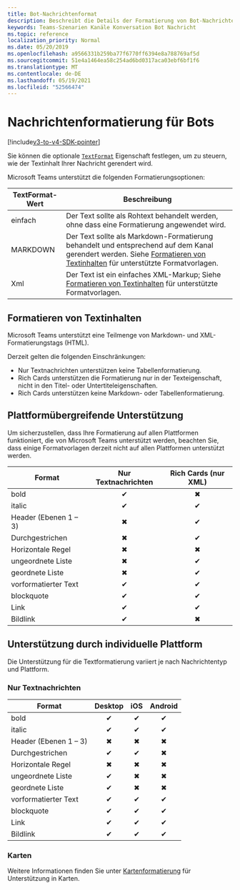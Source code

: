 ```yaml
---
title: Bot-Nachrichtenformat
description: Beschreibt die Details der Formatierung von Bot-Nachrichten
keywords: Teams-Szenarien Kanäle Konversation Bot Nachricht
ms.topic: reference
localization_priority: Normal
ms.date: 05/20/2019
ms.openlocfilehash: a9566331b259ba77f6770ff6394e8a788769af5d
ms.sourcegitcommit: 51e4a1464ea58c254ad6bd0317aca03ebf6bf1f6
ms.translationtype: MT
ms.contentlocale: de-DE
ms.lasthandoff: 05/19/2021
ms.locfileid: "52566474"
---
```

# <a name="message-formatting-for-bots"></a>Nachrichtenformatierung für Bots

[!include[v3-to-v4-SDK-pointer](~/includes/v3-to-v4-pointer-bots.md)]

Sie können die optionale [`TextFormat`](/bot-framework/dotnet/bot-builder-dotnet-create-messages#customizing-a-message) Eigenschaft festlegen, um zu steuern, wie der Textinhalt Ihrer Nachricht gerendert wird.

Microsoft Teams unterstützt die folgenden Formatierungsoptionen:

| TextFormat-Wert | Beschreibung |
| --- | --- |
| einfach | Der Text sollte als Rohtext behandelt werden, ohne dass eine Formatierung angewendet wird. |
| MARKDOWN | Der Text sollte als Markdown-Formatierung behandelt und entsprechend auf dem Kanal gerendert werden. Siehe [Formatieren von Textinhalten](#formatting-text-content) für unterstützte Formatvorlagen. |
| Xml | Der Text ist ein einfaches XML-Markup; Siehe [Formatieren von Textinhalten](#formatting-text-content) für unterstützte Formatvorlagen. |

## <a name="formatting-text-content"></a>Formatieren von Textinhalten

Microsoft Teams unterstützt eine Teilmenge von Markdown- und XML-Formatierungstags (HTML).

Derzeit gelten die folgenden Einschränkungen:

* Nur Textnachrichten unterstützen keine Tabellenformatierung.
* Rich Cards unterstützen die Formatierung nur in der Texteigenschaft, nicht in den Titel- oder Untertiteleigenschaften.
* Rich Cards unterstützen keine Markdown- oder Tabellenformatierung.

## <a name="cross-platform-support"></a>Plattformübergreifende Unterstützung

Um sicherzustellen, dass Ihre Formatierung auf allen Plattformen funktioniert, die von Microsoft Teams unterstützt werden, beachten Sie, dass einige Formatvorlagen derzeit nicht auf allen Plattformen unterstützt werden.

| Format                     | Nur Textnachrichten | Rich Cards (nur XML) |
| ---                       | :---: | :---: |
| bold                      | ✔ | ✖ |
| italic                    | ✔ | ✔ |
| Header (Ebenen 1 &ndash; 3) | ✖ | ✔ |
| Durchgestrichen             | ✖ | ✔ |
| Horizontale Regel           | ✖ | ✖ |
| ungeordnete Liste            | ✖ | ✔ |
| geordnete Liste              | ✖ | ✔ |
| vorformatierter Text         | ✔ | ✔ |
| blockquote                | ✔ | ✔ |
| Link                 | ✔ | ✔ |
| Bildlink                | ✔ | ✖ |

## <a name="support-by-individual-platform"></a>Unterstützung durch individuelle Plattform

Die Unterstützung für die Textformatierung variiert je nach Nachrichtentyp und Plattform.

### <a name="text-only-messages"></a>Nur Textnachrichten

| Format                     | Desktop | iOS | Android |
| ---                       | :---: | :---: | :---: |
| bold                      | ✔ | ✔ | ✔ |
| italic                    | ✔ | ✔ | ✔ |
| Header (Ebenen 1 &ndash; 3) | ✖ | ✖ | ✖ |
| Durchgestrichen             | ✔ | ✔ | ✖ |
| Horizontale Regel           | ✖ | ✖ | ✖ |
| ungeordnete Liste            | ✔ | ✖ | ✖ |
| geordnete Liste              | ✔ | ✖ | ✖ |
| vorformatierter Text         | ✔ | ✔ | ✔ |
| blockquote                | ✔ | ✔ | ✔ |
| Link                 | ✔ | ✔ | ✔ |
| Bildlink                | ✔ | ✔ | ✔ |

### <a name="cards"></a>Karten

Weitere Informationen finden Sie unter [Kartenformatierung](~/task-modules-and-cards/cards/cards-format.md) für Unterstützung in Karten.
